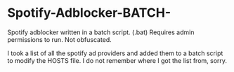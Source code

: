 # Spotify-Adblocker-BATCH-
Spotify adblocker written in a batch script. (.bat) Requires admin permissions to run. Not obfuscated.

I took a list of all the spotify ad providers and added them to a batch script to modify the HOSTS file. I do not remember where I got the list from, sorry.
